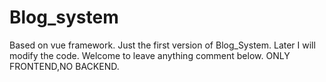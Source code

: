 # Blog_system
Based on vue framework.
Just the first version of Blog_System.
Later I will modify the code.
Welcome to leave anything comment below.
ONLY FRONTEND,NO BACKEND.

